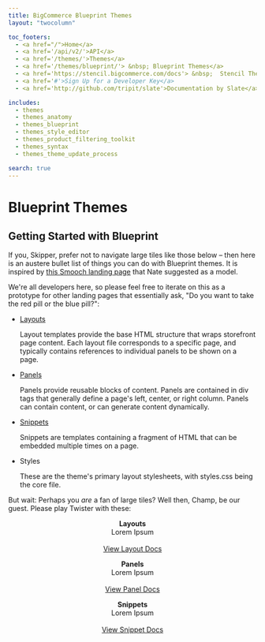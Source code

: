 ```yaml
---
title: BigCommerce Blueprint Themes
layout: "twocolumn"

toc_footers:
  - <a href="/">Home</a>
  - <a href='/api/v2/'>API</a>
  - <a href='/themes/'>Themes</a>
  - <a href='/themes/blueprint/'> &nbsp; Blueprint Themes</a>
  - <a href='https://stencil.bigcommerce.com/docs'> &nbsp;  Stencil Themes</a>
  - <a href='#'>Sign Up for a Developer Key</a>
  - <a href='http://github.com/tripit/slate'>Documentation by Slate</a>

includes:
  - themes
  - themes_anatomy
  - themes_blueprint
  - themes_style_editor
  - themes_product_filtering_toolkit
  - themes_syntax
  - themes_theme_update_process

search: true
---
```


# Blueprint Themes

## Getting Started with Blueprint

If you, Skipper, prefer not to navigate large tiles like those below – then here is an austere bullet list of things you can do with Blueprint themes. It is inspired by [this Smooch landing page](http://docs.smooch.io/javascript/#welcome) that Nate suggested as a model.

We're all developers here, so please feel free to iterate on this as a prototype for other landing pages that essentially ask, "Do you want to take the red pill or the blue pill?":  

* [Layouts](/themes/blueprint/layouts)  
  
	Layout templates provide the base HTML structure that wraps storefront page content. Each layout file corresponds to a specific page, and typically contains references to individual panels to be shown on a page.

* [Panels](/themes/blueprint/panels)  

	Panels provide reusable blocks of content. Panels are contained in div tags that generally define a page's left, center, or right column. Panels can contain content, or can generate content dynamically.

* [Snippets](/themes/blueprint/snippets)  
 
	Snippets are templates containing a fragment of HTML that can be embedded multiple times on a page.	
* Styles  
 
	These are the theme's primary layout stylesheets, with styles.css being the core file.	
	
But wait: Perhaps you _are_ a fan of large tiles? Well then, Champ, be our guest. Please play Twister with these:	

<section class=
    "block block--defaultScheme block--allViewport block--paddingTop block--twoColTextOverBg">
        <div class="block-container">
            <div class="block-container-inner">
                <div class=
                "block--twoColTextOverBg-row block--twoColTextOverBg-row--split6">
                    <div class=
                    "block--twoColTextOverBg-column block--twoColTextOverBg-column--centerImageAlign">
                        <div class="block-text block-shadow">
                          <p class="rt-scheme--lightestGrey" rel=
                          "text-align: center;" style="text-align: center;">
                          <span class="type-large"><strong class=
                          "rt-scheme-headline">Layouts</strong><br>
                          Lorem Ipsum
                          </span><span class=
                          "type-large"><br>
                          <br>
                          <a class="button button--action" href=
                          "/themes/blueprint/layouts">
                          View Layout Docs</a><br></span></p>
                        </div>
                    </div>
                    <div class=
                    "block--twoColTextOverBg-column block--twoColTextOverBg-column--centerImageAlign">
                        <div class="block-text block-shadow">
                            <p class="rt-scheme--lightestGrey" style=
                            "text-align: center;"><strong class=
                            "rt-scheme-headline">Panels</strong><span class="type-large"><br>
                            Lorem Ipsum</span><span class=
                            "type-large"><br>
                            <br>
                            <a class="button button--action" href=
                            "/themes/blueprint/panels">
                            View Panel Docs</a><br></span></p>
                        </div>
                    </div>
                </div>
            </div>
        </div>
</section>

<section class=
    "block block--defaultScheme block--allViewport block--paddingTop block--twoColTextOverBg">
        <div class="block-container">
            <div class="block-container-inner">
                <div class=
                "block--twoColTextOverBg-row block--twoColTextOverBg-row--split6">
                    <div class=
                    "block--twoColTextOverBg-column block--twoColTextOverBg-column--centerImageAlign">
                        <div class="block-text block-shadow">
                          <p class="rt-scheme--lightestGrey" rel=
                          "text-align: center;" style="text-align: center;">
                          <span class="type-large"><strong class=
                          "rt-scheme-headline">Snippets</strong><br>
                          Lorem Ipsum                          
                          </span><span class=
                          "type-large"><br>
                          <br>
                          <a class="button button--action" href=
                          "/themes/blueprint/snippets">
                          View Snippet Docs</a><br></span></p>
                        </div>
                    </div>
                </div>
              </div>
          </div>
</section>

